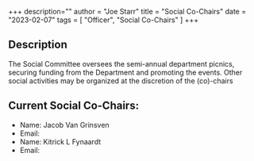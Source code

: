 +++
description=""
author = "Joe Starr"
title = "Social Co-Chairs"
date = "2023-02-07"
tags = [
    "Officer",
    "Social Co-Chairs"
]
+++

## Description

The Social Committee oversees the semi-annual department picnics, securing funding from the Department and promoting the events. Other social activities may be organized at the discretion of the (co)-chairs

## Current Social Co-Chairs:

- Name: Jacob Van Grinsven
- Email:
- Name: Kitrick L Fynaardt
- Email:



